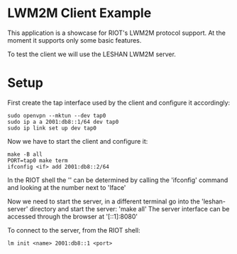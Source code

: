 LWM2M Client Example
================
This application is a showcase for RIOT's LWM2M protocol support. At the moment it supports only some basic features.

To test the client we will use the LESHAN LWM2M server.


Setup
=====

First create the tap interface used by the client and configure it accordingly:
```
sudo openvpn --mktun --dev tap0
sudo ip a a 2001:db8::1/64 dev tap0
sudo ip link set up dev tap0
```

Now we have to start the client and configure it:
```
make -B all
PORT=tap0 make term
ifconfig <if> add 2001:db8::2/64
```

In the RIOT shell the '<if>' can be determined by calling the 'ifconfig' command and looking at the number next to 'Iface'

Now we need to start the server, in a different terminal go into the 'leshan-server' directory and start the server: 'make all'
The server interface can be accessed through the browser at '[::1]:8080'

To connect to the server, from the RIOT shell:
```
lm init <name> 2001:db8::1 <port>
```
